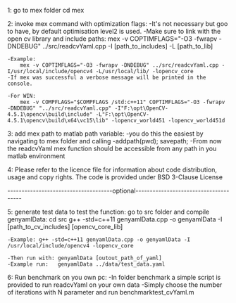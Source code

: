 1: go to mex folder
	cd mex

2: invoke mex command with optimization flags:
 	-It's not necessary but goo to have, by default optimisation level2 is used. 
 	-Make sure to link with the open cv library and include paths:
		mex -v COPTIMFLAGS="-O3 -fwrapv -DNDEBUG" ../src/readcvYaml.cpp -I [path_to_includes] -L [path_to_lib]

	-Example:
		mex -v COPTIMFLAGS="-O3 -fwrapv -DNDEBUG" ../src/readcvYaml.cpp -I/usr/local/include/opencv4 -L/usr/local/lib/ -lopencv_core
	-If mex was successful a verbose message will be printed in the console.
	
    -For WIN:
        mex -v COMPFLAGS="$COMPFLAGS /std:c++11" COPTIMFLAGS="-O3 -fwrapv -DNDEBUG" "../src/readcvYaml.cpp" -I"F:\opt\OpenCV-4.5.1\opencv\build\include" -L"F:\opt\OpenCV-4.5.1\opencv\build\x64\vc15\lib" -lopencv_world451 -lopencv_world451d
3: add mex path to matlab path variable:
	-you do this the easiest by navigating to mex folder and calling 
	-addpath(pwd); savepath;
	-From now the readcvYaml mex function should be accessible from any path in you matlab environment

4: Please refer to the licence file for information about code distribution, usage and copy rights. The code is provided under BSD 3-Clause License

-------------------------------------optional--------------------------------------

5: generate test data to test the function:
	go to src folder and compile genyamlData:
		cd src
		g++ -std=c++11 genyamlData.cpp -o genyamlData -I [path_to_cv_includes] [opencv_core_lib]

	-Example: g++ -std=c++11 genyamlData.cpp -o genyamlData -I /usr/local/include/opencv4 -lopencv_core
 	 
 	-Then run with: genyamlData [outout_path_of_yaml] 
 	-Example run:   genyamlData ../data/test_data.yaml

6: Run benchmark on you own pc:
	-In folder benchmark a simple script is provided to run readcvYaml on your own data
	-Simply choose the number of iterations with N parameter and run benchmarktest_cvYaml.m

